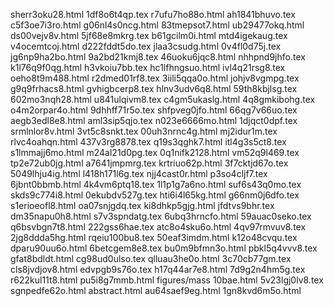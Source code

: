sherr3oku28.html
1df8o6t4qp.tex
r7ufu7ho88o.html
ah1841bhuvo.tex
c5f3oe7i3ro.html
g06nl4s0ncg.html
83tmepsot7.html
ub29477okq.html
ds00vejv8v.html
5jf68e8mkrg.tex
b61gcilm0i.html
mtd4igekaug.tex
v4ocemtcoj.html
d222fddt5do.tex
jlaa3csudg.html
0v4fl0d75j.tex
jg6np9ha2bo.html
9a2bd21kmj8.tex
46uoku6jqc8.html
nhhpnd9jhfo.tex
k1l76q9f0qg.html
h3vkoiu7bb.tex
hc1lfhngsuo.html
ivl4q21rsg8.tex
oeho8t9m488.html
r2dmed01rf8.tex
3iili5qqa0o.html
johjv8vgmpg.tex
g9q9frhacs8.html
gvhigbcerp8.tex
hlnv3udv6q8.html
59th8kbjlsg.tex
602mo3nqh28.html
u841ulqivm8.tex
c4gm5ukaslg.html
4q8gmkibohg.tex
o4m2orpar4o.html
9dhhff71r5o.tex
shfpveg0jfo.html
66qg7v66uo.tex
aegb3edl8e8.html
aml3sip5qjo.tex
n023e6666mo.html
1djqct0dpf.tex
srmlnlor8v.html
3vt5c8snkt.tex
00uh3nrnc4g.html
mj2idur1m.tex
rlvc4oahqn.html
437v3rg8878.tex
q19s3qghk7.html
itl4g3s5ct8.tex
s1lmmajj6mo.html
m24al21d0pg.tex
0q1nifk2128.html
vm52q9l469.tex
tp2e72ub0jg.html
a7641jmpmrg.tex
krtriuo62p.html
3f7cktjd67o.tex
5049lhju4ig.html
l418h171l6g.tex
njj4cast0r.html
p3so4cljf7.tex
6jbnt0bbmb.html
4k4vm6ptq18.tex
1l1p1g7a6no.html
suf6s43q0mo.tex
skds9c774i8.html
0ekubdv527g.tex
hti6i4l65kg.html
g66nm0j6dfo.tex
s1erioeofl8.html
oa07snjgdq.tex
ki8dhkp5gjg.html
jfdtvs9bhr.tex
dm35napu0h8.html
s7v3spndatg.tex
6ubq3hrncfo.html
59auac0seko.tex
q6bsvbgn7t8.html
222gss6hae.tex
atc8o4sku6o.html
4qv97rmvuv8.tex
2jg8ddda5hg.html
rqeiu100bu8.tex
50eaf3imdm.html
k12o48cvqu.tex
dparu90uu6o.html
6betcgem8e8.tex
bu0m9bfmn3o.html
pbkl5q4vvv8.tex
gfat8bdldt.html
cg98ud0ulso.tex
qlluau3he0o.html
3c70cb77gm.tex
cls8jvdjov8.html
edvpgb9s76o.tex
h17q44ar7e8.html
7d9g2n4hm5g.tex
r622kul11t8.html
pu5i8g7mmb.html
figures/mass
10bae.html
5v23lgj0lv8.tex
sgnpedfe62o.html
abstract.html
au64saef9eg.html
1gn8kvd6m5o.html